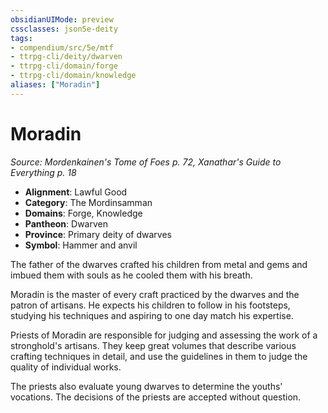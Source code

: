 ```yaml
---
obsidianUIMode: preview
cssclasses: json5e-deity
tags:
- compendium/src/5e/mtf
- ttrpg-cli/deity/dwarven
- ttrpg-cli/domain/forge
- ttrpg-cli/domain/knowledge
aliases: ["Moradin"]
---
```

# Moradin
*Source: Mordenkainen's Tome of Foes p. 72, Xanathar's Guide to Everything p. 18* 

- **Alignment**: Lawful Good
- **Category**: The Mordinsamman
- **Domains**: Forge, Knowledge
- **Pantheon**: Dwarven
- **Province**: Primary deity of dwarves
- **Symbol**: Hammer and anvil

The father of the dwarves crafted his children from metal and gems and imbued them with souls as he cooled them with his breath.

Moradin is the master of every craft practiced by the dwarves and the patron of artisans. He expects his children to follow in his footsteps, studying his techniques and aspiring to one day match his expertise.

Priests of Moradin are responsible for judging and assessing the work of a stronghold's artisans. They keep great volumes that describe various crafting techniques in detail, and use the guidelines in them to judge the quality of individual works.

The priests also evaluate young dwarves to determine the youths' vocations. The decisions of the priests are accepted without question.